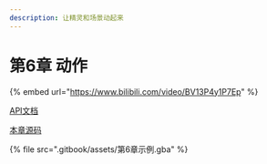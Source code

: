 ```yaml
---
description: 让精灵和场景动起来
---
```


# 第6章 动作

{% embed url="https://www.bilibili.com/video/BV13P4y1P7Ep" %}

[API文档](https://gvaliente.github.io/butano/group\_\_action.html)

[本章源码](https://github.com/laqieer/gba-dev-best-practice/tree/221c4cc/source/fantasy-knight)

{% file src=".gitbook/assets/第6章示例.gba" %}
